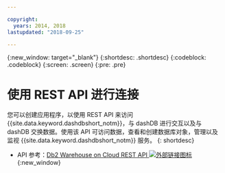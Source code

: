 ```yaml
---

copyright:
  years: 2014, 2018
lastupdated: "2018-09-25"

---
```


<!-- Attribute definitions --> 
{:new_window: target="_blank"}
{:shortdesc: .shortdesc}
{:codeblock: .codeblock}
{:screen: .screen}
{:pre: .pre}

# 使用 REST API 进行连接

您可以创建应用程序，以使用 REST API 来访问 {{site.data.keyword.dashdbshort_notm}}，与 dashDB 进行交互以及与 dashDB 交换数据。使用该 API 可访问数据，查看和创建数据库对象，管理以及监视 {{site.data.keyword.dashdbshort_notm}} 服务。
{: shortdesc}

- API 参考：[Db2 Warehouse on Cloud REST API ![外部链接图标](../../../icons/launch-glyph.svg "外部链接图标")](http://ibm.biz/db2whc_api){:new_window}
    


